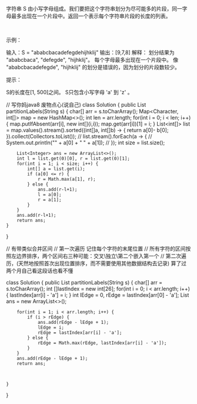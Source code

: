 字符串 S 由小写字母组成。我们要把这个字符串划分为尽可能多的片段，同一字母最多出现在一个片段中。返回一个表示每个字符串片段的长度的列表。

 

示例：

输入：S = "ababcbacadefegdehijhklij"
输出：[9,7,8]
解释：
划分结果为 "ababcbaca", "defegde", "hijhklij"。
每个字母最多出现在一个片段中。
像 "ababcbacadefegde", "hijhklij" 的划分是错误的，因为划分的片段数较少。
 

提示：

S的长度在[1, 500]之间。
S只包含小写字母 'a' 到 'z' 。


// 写你妈java8 废物点心(说自己)
class Solution {
    public List<Integer> partitionLabels(String s) {
        char[] arr = s.toCharArray();
        Map<Character, int[]> map = new HashMap<>();
        int len = arr.length;
        for(int i = 0; i < len; i++) {
            map.putIfAbsent(arr[i], new int[]{i,i});
            map.get(arr[i])[1] = i;
        }
        List<int[]> list =  map.values().stream().sorted((int[]a, int[]b) -> {
            return a[0]- b[0];
        }).collect(Collectors.toList());
        // list.stream().forEach(a -> {
        //     System.out.println("" + a[0] + " " + a[1]);
        // });
        int size = list.size();

        List<Integer> ans = new ArrayList<>();
        int l = list.get(0)[0], r = list.get(0)[1];
        for(int i = 1; i < size; i++) {
            int[] a = list.get(i);
            if (a[0] <= r) {
                r = Math.max(a[1], r);
            } else {
                ans.add(r-l+1);
                l = a[0];
                r = a[1];
            }
        }
        ans.add(r-l+1);
        return ans;
    }
}


// 有带类似合并区间
// 第一次遍历 记住每个字符的末尾位置
// 所有字符的区间按照左边界排序，两个区间右三种可能：交叉\独立\第二个嵌入第一个
// 第二次遍历，(天然地按照首次出现位置排序，而不需要使用其他数据结构去记录)  算了过两个月自己看这段话也看不懂

class Solution {
    public List<Integer> partitionLabels(String s) {
        char[] arr = s.toCharArray();
        int []lastIndex = new int[26];
        for(int i = 0; i < arr.length; i++) {
            lastIndex[arr[i] - 'a'] = i; 
        }
        int lEdge = 0, rEdge = lastIndex[arr[0] - 'a'];
        List<Integer> ans = new ArrayList<>();

        for(int i = 1; i < arr.length; i++) {
            if (i > rEdge) {
                ans.add(rEdge - lEdge + 1);
                lEdge = i;
                rEdge = lastIndex[arr[i] - 'a'];         
            } else {
                rEdge = Math.max(rEdge, lastIndex[arr[i] - 'a']);
            }
        }
        ans.add(rEdge - lEdge + 1);
        return ans;



    }

    
}
